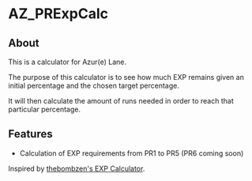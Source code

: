 # AZ_PRExpCalc

## About

This is a calculator for Azur(e) Lane.

The purpose of this calculator is to see how much EXP remains given an initial percentage and the chosen target percentage.

It will then calculate the amount of runs needed in order to reach that particular percentage.

## Features

- Calculation of EXP requirements from PR1 to PR5 (PR6 coming soon)

Inspired by [thebombzen's EXP Calculator](https://thebombzen.moe/azur-lane/experience/).
